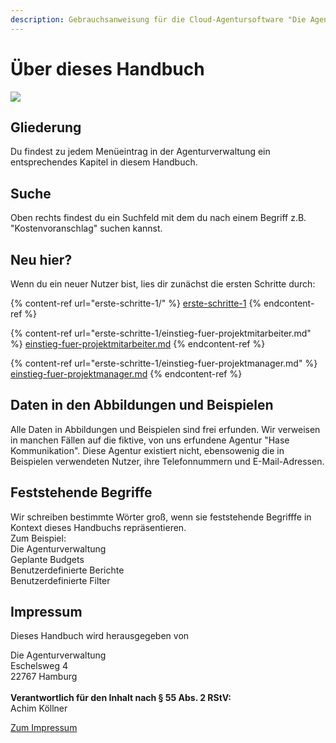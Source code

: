 ```yaml
---
description: Gebrauchsanweisung für die Cloud-Agentursoftware "Die Agenturverwaltung"
---
```


# Über dieses Handbuch



![](.gitbook/assets/ordner04.png)

## Gliederung

Du findest zu jedem Menüeintrag in der Agenturverwaltung ein entsprechendes Kapitel in diesem Handbuch.

## Suche

Oben rechts findest du ein Suchfeld mit dem du nach einem Begriff z.B. "Kostenvoranschlag" suchen kannst.

## Neu hier?

Wenn du ein neuer Nutzer bist, lies dir zunächst die ersten Schritte durch:

{% content-ref url="erste-schritte-1/" %}
[erste-schritte-1](erste-schritte-1/)
{% endcontent-ref %}

{% content-ref url="erste-schritte-1/einstieg-fuer-projektmitarbeiter.md" %}
[einstieg-fuer-projektmitarbeiter.md](erste-schritte-1/einstieg-fuer-projektmitarbeiter.md)
{% endcontent-ref %}

{% content-ref url="erste-schritte-1/einstieg-fuer-projektmanager.md" %}
[einstieg-fuer-projektmanager.md](erste-schritte-1/einstieg-fuer-projektmanager.md)
{% endcontent-ref %}

## Daten in den Abbildungen und Beispielen

Alle Daten in Abbildungen und Beispielen sind frei erfunden. Wir verweisen in manchen Fällen auf die fiktive, von uns erfundene Agentur "Hase Kommunikation". Diese Agentur existiert nicht, ebensowenig die in Beispielen verwendeten Nutzer, ihre Telefonnummern und E-Mail-Adressen.

## Feststehende Begriffe

Wir schreiben bestimmte Wörter groß, wenn sie feststehende Begrifffe in Kontext dieses Handbuchs repräsentieren.\
Zum Beispiel:\
Die Agenturverwaltung\
Geplante Budgets\
Benutzerdefinierte Berichte\
Benutzerdefinierte Filter

## Impressum

Dieses Handbuch wird herausgegeben von&#x20;

Die Agenturverwaltung\
Eschelsweg 4\
22767 Hamburg\
\
**Verantwortlich für den Inhalt nach § 55 Abs. 2 RStV:**\
Achim Köllner

[Zum Impressum](https://www.dieagenturverwaltung.de/impressum/)


